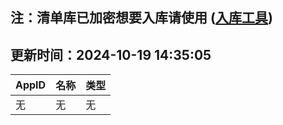 ## 注：清单库已加密想要入库请使用 ([入库工具](https://github.com/BlankTMing/ManifestAutoUpdate/releases))

## 更新时间：2024-10-19 14:35:05
| AppID | 名称 | 类型  |
| :-------------------- | :----------------------------- | :----------- |
| 无 | 无 | 无 |
